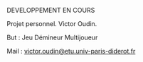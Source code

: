 DEVELOPPEMENT EN COURS

Projet personnel.
Victor Oudin.

But : Jeu Démineur Multijoueur

Mail : victor.oudin@etu.univ-paris-diderot.fr